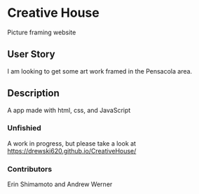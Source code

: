 # Creative House
Picture framing website

## User Story
I am looking to get some art work framed in the Pensacola area.

## Description
A app made with html, css, and JavaScript

### Unfishied
A work in progress, but please take a look at https://drewski620.github.io/CreativeHouse/

### Contributors
Erin Shimamoto and Andrew Werner